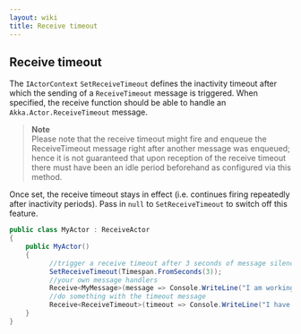```yaml
---
layout: wiki
title: Receive timeout
---
```

## Receive timeout
The `IActorContext` `SetReceiveTimeout` defines the inactivity timeout after which the sending of a `ReceiveTimeout` message is triggered. When specified, the receive function should be able to handle an `Akka.Actor.ReceiveTimeout` message.

>**Note**<br/>
>Please note that the receive timeout might fire and enqueue the ReceiveTimeout message right after another message was enqueued; hence it is not guaranteed that upon reception of the receive timeout there must have been an idle period beforehand as configured via this method.

Once set, the receive timeout stays in effect (i.e. continues firing repeatedly after inactivity periods). Pass in `null` to `SetReceiveTimeout` to switch off this feature.

```csharp
public class MyActor : ReceiveActor
{
    public MyActor()
    {
          //trigger a receive timeout after 3 seconds of message silence.
          SetReceiveTimeout(Timespan.FromSeconds(3));
          //your own message handlers
          Receive<MyMessage>(message => Console.WriteLine("I am working.."));
          //do something with the timeout message
          Receive<ReceiveTimeout>(timeout => Console.WriteLine("I have timed out"));
    }
}
```